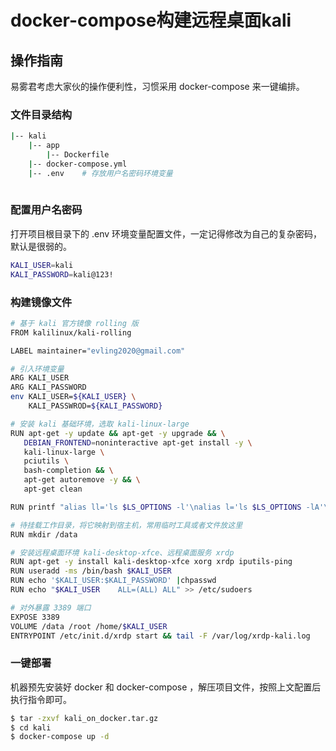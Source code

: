 # docker-compose构建远程桌面kali

## 操作指南
易雾君考虑大家伙的操作便利性，习惯采用 docker-compose 来一键编排。

### 文件目录结构
```bash
|-- kali
	|-- app
		|-- Dockerfile
	|-- docker-compose.yml
	|-- .env	# 存放用户名密码环境变量
	
```

### 配置用户名密码
打开项目根目录下的 .env 环境变量配置文件，一定记得修改为自己的复杂密码，默认是很弱的。
```bash
KALI_USER=kali
KALI_PASSWORD=kali@123!
```
### 构建镜像文件
```bash
# 基于 kali 官方镜像 rolling 版
FROM kalilinux/kali-rolling  

LABEL maintainer="evling2020@gmail.com"

# 引入环境变量
ARG KALI_USER
ARG KALI_PASSWORD
env KALI_USER=${KALI_USER} \
    KALI_PASSWROD=${KALI_PASSWORD}

# 安装 kali 基础环境，选取 kali-linux-large
RUN apt-get -y update && apt-get -y upgrade && \
   DEBIAN_FRONTEND=noninteractive apt-get install -y \
   kali-linux-large \
   pciutils \
   bash-completion && \
   apt-get autoremove -y && \
   apt-get clean

RUN printf "alias ll='ls $LS_OPTIONS -l'\nalias l='ls $LS_OPTIONS -lA'\n\n# enable bash completion in interactive shells\nif [ -f /etc/bash_completion ] && ! shopt -oq posix; then\n    . /etc/bash_completion\nfi\n" > /root/.bashrc

# 待挂载工作目录，将它映射到宿主机，常用临时工具或者文件放这里
RUN mkdir /data

# 安装远程桌面环境 kali-desktop-xfce、远程桌面服务 xrdp
RUN apt-get -y install kali-desktop-xfce xorg xrdp iputils-ping
RUN useradd -ms /bin/bash $KALI_USER
RUN echo '$KALI_USER:$KALI_PASSWORD' |chpasswd
RUN echo "$KALI_USER    ALL=(ALL) ALL" >> /etc/sudoers

# 对外暴露 3389 端口
EXPOSE 3389
VOLUME /data /root /home/$KALI_USER
ENTRYPOINT /etc/init.d/xrdp start && tail -F /var/log/xrdp-kali.log
```

### 一键部署
机器预先安装好 docker 和 docker-compose ，解压项目文件，按照上文配置后执行指令即可。
```bash
$ tar -zxvf kali_on_docker.tar.gz
$ cd kali
$ docker-compose up -d
```

